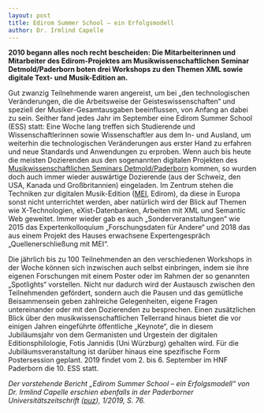 ```yaml
---
layout: post 
title: Edirom Summer School – ein Erfolgsmodell 
author: Dr. Irmlind Capelle
---
```


**2010 begann alles noch recht bescheiden: Die Mitarbeiterinnen und Mitarbeiter
des Edirom-Projektes am Musikwissenschaftlichen Seminar Detmold/Paderborn boten
drei Workshops zu den Themen XML sowie digitale Text- und Musik-Edition an.**

Gut zwanzig Teilnehmende waren angereist, um bei „den technologischen
Veränderungen, die die Arbeitsweise der Geisteswissenschaften“ und speziell der
Musiker-Gesamtausgaben beeinflussen, von Anfang an dabei zu sein. Seither fand
jedes Jahr im September eine Edirom Summer School (ESS) statt: Eine Woche lang
treffen sich Studierende und Wissenschaftlerinnen sowie Wissenschaftler aus dem
In- und Ausland, um weiterhin die technologischen Veränderungen aus erster Hand
zu erfahren und neue Standards und Anwendungen zu erproben. Wenn auch bis heute
die meisten Dozierenden aus den sogenannten digitalen Projekten des
[Musikwissenschaftlichen Seminars Detmold/Paderborn] kommen, so wurden doch auch
immer wieder auswärtige Dozierende (aus der Schweiz, den USA, Kanada und
Großbritannien) eingeladen. Im Zentrum stehen die Techniken zur digitalen
Musik-Edition ([MEI], Edirom), da diese in Europa sonst nicht unterrichtet
werden, aber natürlich wird der Blick auf Themen wie X-Technologien,
eXist-Datenbanken, Arbeiten mit XML und Semantic Web geweitet.
Immer wieder gab es auch „Sonderveranstaltungen“ wie 2015 das Expertenkolloquium
„Forschungsdaten für Andere“ und 2018 das aus einem Projekt des Hauses
erwachsene Expertengespräch „Quellenerschließung mit MEI“.

Die jährlich bis zu 100 Teilnehmenden an den verschiedenen Workshops in der
Woche können sich inzwischen auch selbst einbringen, indem sie ihre eigenen
Forschungen mit einem Poster oder im Rahmen der so genannten „Spotlights“
vorstellen. Nicht nur dadurch wird der Austausch zwischen den Teilnehmenden
gefördert, sondern auch die Pausen und das gemütliche Beisammensein geben
zahlreiche Gelegenheiten, eigene Fragen untereinander oder mit den Dozierenden
zu besprechen. Einen zusätzlichen Blick über den musikwissenschaftlichen
Tellerrand hinaus bietet die vor einigen Jahren eingeführte öffentliche
„Keynote“, die in diesem Jubiläumsjahr von dem Germanisten und Urgestein der
digitalen Editionsphilologie, Fotis Jannidis (Uni Würzburg) gehalten wird. Für
die Jubiläumsveranstaltung ist darüber hinaus eine spezifische Form
Postersession geplant.
2019 findet vom 2. bis 6. September im HNF Paderborn die 10. ESS statt. 

*Der vorstehende Bericht „Edirom Summer School – ein Erfolgsmodell“ von Dr.
Irmlind Capelle erschien ebenfalls in der Paderborner
Universitätszeitschrift ([puz]), 1/2019, S. 76.*


[puz]: https://digital.ub.uni-paderborn.de/up/periodical/structure/2918962
[MEI]: https://music-encoding.org/
[Musikwissenschaftlichen Seminars Detmold/Paderborn]: https://www.muwi-detmold-paderborn.de/
